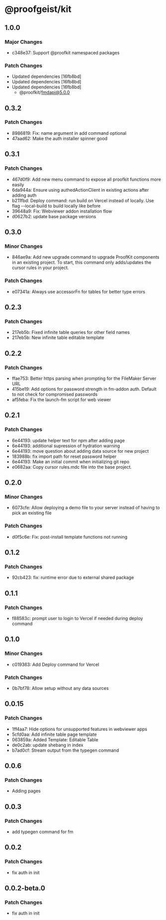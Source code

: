 # @proofgeist/kit

## 1.0.0

### Major Changes

- c348e37: Support @proofkit namespaced packages

### Patch Changes

- Updated dependencies [16fb8bd]
- Updated dependencies [16fb8bd]
- Updated dependencies [16fb8bd]
  - @proofkit/fmdapi@5.0.0

## 0.3.2

### Patch Changes

- 8986819: Fix: name argument in add command optional
- 47aad62: Make the auth installer spinner good

## 0.3.1

### Patch Changes

- 467d0f9: Add new menu command to expose all proofkit functions more easily
- 6da944a: Ensure using authedActionClient in existing actions after adding auth
- b211fbd: Deploy command: run build on Vercel instead of locally. Use flag --local-build to build locally like before
- 39648a9: Fix: Webviewer addon installation flow
- d0627b2: update base package versions

## 0.3.0

### Minor Changes

- 846ae9a: Add new upgrade command to upgrade ProofKit components in an existing project. To start, this command only adds/updates the cursor rules in your project.

### Patch Changes

- e07341a: Always use accessorFn for tables for better type errors

## 0.2.3

### Patch Changes

- 217eb5b: Fixed infinite table queries for other field names
- 217eb5b: New infinite table editable template

## 0.2.2

### Patch Changes

- ffae753: Better https parsing when prompting for the FileMaker Server URL
- 415be19: Add options for password strength in fm-addon auth. Default to not check for compromised passwords
- af5feba: Fix the launch-fm script for web viewer

## 0.2.1

### Patch Changes

- 6e44193: update helper text for npm after adding page
- 6e44193: additional supression of hydration warning
- 6e44193: move question about adding data source for new project
- 183988b: fix import path for reset password helper
- 6e44193: Make an initial commit when initializing git repo
- e0682aa: Copy cursor rules.mdc file into the base project.

## 0.2.0

### Minor Changes

- 6073cfe: Allow deploying a demo file to your server instead of having to pick an existing file

### Patch Changes

- d0f5c6e: Fix: post-install template functions not running

## 0.1.2

### Patch Changes

- 92cb423: fix: runtime error due to external shared package

## 0.1.1

### Patch Changes

- f88583c: prompt user to login to Vercel if needed during deploy command

## 0.1.0

### Minor Changes

- c019363: Add Deploy command for Vercel

### Patch Changes

- 0b7bf78: Allow setup without any data sources

## 0.0.15

### Patch Changes

- 1ff4aa7: Hide options for unsupported features in webviewer apps
- 5cfd0aa: Add infinite table page template
- 063859a: Added Template: Editable Table
- de0c2ab: update shebang in index
- b7ad0cf: Stream output from the typegen command

## 0.0.6

### Patch Changes

- Adding pages

## 0.0.3

### Patch Changes

- add typegen command for fm

## 0.0.2

### Patch Changes

- fix auth in init

## 0.0.2-beta.0

### Patch Changes

- fix auth in init
